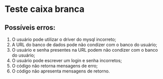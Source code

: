# Teste caixa branca

## Possíveis erros:
1. O usuário pode utilizar o driver do mysql incorreto;
2. A URL do banco de dados pode não condizer com o banco do usuário;
3. O usuário e senha presentes na URL podem não condizer com o banco do usuário;
4. O usuário pode escrever um login e senha incorretos;
5. O código não retorna mensagens de erro;
6. O código não apresenta mensagens de retorno.
